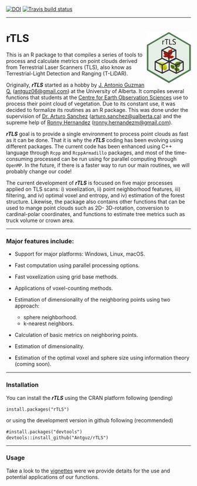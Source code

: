 [![DOI](https://zenodo.org/badge/162520913.svg)](https://zenodo.org/badge/latestdoi/162520913)
[![Travis build status](https://travis-ci.com/Antguz/rTLS.svg?branch=master)](https://travis-ci.com/Antguz/rTLS)

***

# rTLS <img src="man/figures/rTLS_logo.png" align="right" alt="" width="120" />

This is an R package to that compiles a series of tools to process and calculate metrics on point clouds derived from Terrestrial Laser Scanners (TLS), also know as Terrestrial-Light Detection and Ranging (T-LiDAR).

Originally, ___rTLS___ started as a hobby by [J. Antonio Guzman Q.](https://www.jaguzmanq.com/) (<antguz06@gmail.com>) at the University of Alberta. It compiles several functions that students at the [Centre for Earth Observation Sciences](https://www.ualberta.ca/centre-for-earth-observation-sciences/index.html) use to process their point cloud of vegetation. Due to its constant use, it was decided to formalize its routines as an R package. This was done under the supervision of [Dr. Arturo Sanchez](https://www.ualberta.ca/science/about-us/contact-us/faculty-directory/arturo-sanchez-azofeifa) (<arturo.sanchez@ualberta.ca>) and the supreme help of [Ronny Hernandez](http://ronnyhdez.rbind.io/) (<ronny.hernandezm@gmail.com>). 

___rTLS___ goal is to provide a single environment to process point clouds as fast as it can be done. That it is why the ___rTLS___ coding has been evolving using different packages. The current code has been enhanced using C++ language through `Rcpp` and `RcppArmadillo` packages, and most of the time-consuming processed can be run using for parallel computing through `OpenMP`. In the future, if there is a faster way to run our main routines, we will probably change our code!

The current development of ___rTLS___ is focused on five major processes applied on TLS scans: i) voxelization, ii) point neighborhood features, iii) filtering, and iv) optimal voxel and entropy, and iv) estimation of the forest structure. Likewise, the package also contains other functions that can be used to mange point clouds such as 2D- 3D-rotation, conversion to cardinal-polar coordinates, and functions to estimate tree metrics such as truck volume or crown area.

***

### Major features include:

* Support for major platforms: Windows, Linux, macOS.

* Fast computation using parallel processing options.

* Fast voxelization using grid base methods.

* Applications of voxel-counting methods.

* Estimation of dimensionality of the neighboring points using two approach: 
    + sphere neighborhood. 
    + k-nearest neighbors.

* Calculation of basic metrics on neighboring points.

* Estimation of dimensionality.

* Estimation of the optimal voxel and sphere size using information theory (coming soon).

***

### Installation

You can install the ___rTLS___ using the CRAN platform following (pending)

```{r}
install.packages("rTLS")
```

or using the development version in github following (recommended)

```{r}
#install.packages("devtools")
devtools::install_github("Antguz/rTLS")
```
***

### Usage

Take a look to the [vignettes](https://antguz.github.io/rTLS) were we provide detaits for the use and potential applications of our functions.


